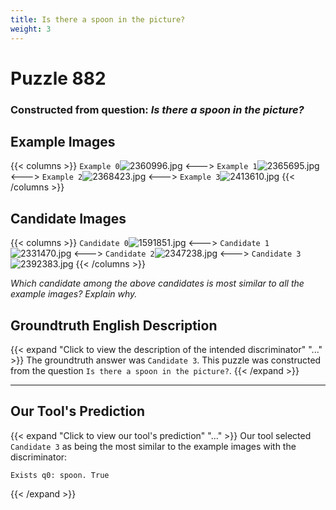 ```yaml
---
title: Is there a spoon in the picture?
weight: 3
---
```


# Puzzle 882
### Constructed from question: _Is there a spoon in the picture?_


## Example Images
{{< columns >}}
`Example 0`![2360996.jpg](/gqa_images/2360996.jpg)
<--->
`Example 1`![2365695.jpg](/gqa_images/2365695.jpg)
<--->
`Example 2`![2368423.jpg](/gqa_images/2368423.jpg)
<--->
`Example 3`![2413610.jpg](/gqa_images/2413610.jpg)
{{< /columns >}}

## Candidate Images
{{< columns >}}
`Candidate 0`![1591851.jpg](/gqa_images/1591851.jpg)
<--->
`Candidate 1`![2331470.jpg](/gqa_images/2331470.jpg)
<--->
`Candidate 2`![2347238.jpg](/gqa_images/2347238.jpg)
<--->
`Candidate 3`![2392383.jpg](/gqa_images/2392383.jpg)
{{< /columns >}}

*Which candidate among the above candidates is most similar to all the example images? Explain why.*

## Groundtruth English Description

{{< expand "Click to view the description of the intended discriminator" "..." >}}
The groundtruth answer was `Candidate 3`. This puzzle was constructed from the question `Is there a spoon in the picture?`.
{{< /expand >}}

---

## Our Tool's Prediction

{{< expand "Click to view our tool's prediction" "..." >}}
Our tool selected `Candidate 3` as being the most similar to the example images with the discriminator:
```plaintext
Exists q0: spoon. True
```
{{< /expand >}}

